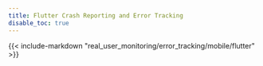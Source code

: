 ```yaml
---
title: Flutter Crash Reporting and Error Tracking
disable_toc: true
---
```


{{< include-markdown "real_user_monitoring/error_tracking/mobile/flutter" >}}